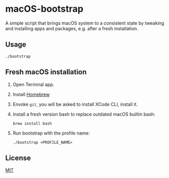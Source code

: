 # macOS-bootstrap

A simple script that brings macOS system to a consistent state
by tweaking and installing apps and packages, e.g. after a fresh installation.

## Usage

    ./bootstrap

## Fresh macOS installation

1. Open Terminal app.

2. Install [Homebrew](https://brew.sh)

3. Envoke `git`, you will be asked to install XCode CLI, install it.

4. Install a fresh version bash to replace outdated macOS builtin bash:

    ```shell
    brew install bash
    ```

5. Run bootstrap with the profile name:

    ```shell
    ./bootstrap <PROFILE_NAME>
    ```

## License

[MIT](https://github.com/hypnoglow/macOS-bootstrap/blob/master/LICENCE.md)
